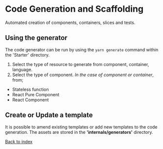 # Code Generation and Scaffolding

Automated creation of components, containers, slices and tests.

## Using the generator

The code generator can be run by using the `yarn generate` command within the 'Starter' directory.

1. Select the type of resource to generate from component, container, language.
2. Select the type of component. *In the case of component or container*, from;
  - Stateless function
  - React Pure Component
  - React Component

## Create or Update a template

It is possible to amend existing templates or add new templates to the code generation. The assets are stored in the **'internals/generators'** directory.

[Back to index](../README.md)
